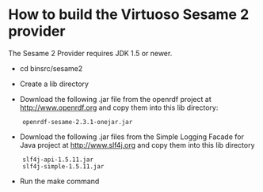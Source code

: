 How to build the Virtuoso Sesame 2 provider
===========================================

The Sesame 2 Provider requires JDK 1.5 or newer.

  * cd binsrc/sesame2

  * Create a lib directory 

  * Download the following .jar file from the openrdf project at
    http://www.openrdf.org and copy them into this lib directory:

```
	openrdf-sesame-2.3.1-onejar.jar
```

  * Download the following .jar files from the Simple Logging Facade
    for Java project at http://www.slf4j.org and copy them into this
    lib directory
```
	slf4j-api-1.5.11.jar
	slf4j-simple-1.5.11.jar
```

  * Run the make command
